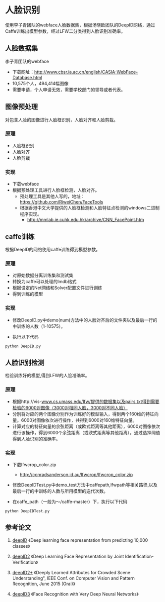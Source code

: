 # 人脸识别

使用李子青团队的webface人脸数据集，根据汤晓欧团队的DeepID网络，通过Caffe训练出模型参数，经过LFW二分类得到人脸识别准确率。

## 人脸数据集
李子青团队的webface
- 下载网址：http://www.cbsr.ia.ac.cn/english/CASIA-WebFace-Database.html
- 10,575个人，494,414幅图像
- 需要申请，个人申请无效，需要学校部门的领导或者代表。

## 图像预处理
对包含人脸的图像进行人脸框识别，人脸对齐和人脸剪裁。

### 原理
- 人脸框识别
- 人脸对齐
- 人脸剪裁

### 实现
- 下载webface
- 根据预处理工具进行人脸框检测，人脸对齐。
    - 预处理工具是其他人写的，地址：https://github.com/RiweiChen/FaceTools
    - 根据香港中文大学提供的人脸框检测和人脸特征点检测的windows二进制程序实现。
        - http://mmlab.ie.cuhk.edu.hk/archive/CNN_FacePoint.htm

## caffe训练 
根据DeepID的网络使用caffe训练得到模型参数。

### 原理
- 对原始数据分离训练集和测试集
- 转换为caffe可以处理的lmdb格式
- 根据设定的Net网络和Solver配置文件进行训练
- 得到训练的模型

### 实现

- 修改DeepID.py中demo(num)方法中的人脸对齐后的文件夹以及最后一行的中训练的人数（1-10575）。

- 执行以下代码
```
python DeepID.py
```

## 人脸识别检测
检验训练好的模型,得到LFW的人脸准确率。

### 原理
- 根据http://vis-www.cs.umass.edu/lfw/提供的数据集以及pairs.txt得到需要检验的6000对图像（3000对相同人脸，3000对不同人脸）
- 分别将对应的两个图像分别作为训练好的模型输入，得到两个160维的特征向量。6000对图像依次进行操作，共得到6000对160维特征向量。
- 计算对应的特征向量的余弦距离（或欧式距离等其他距离），6000对图像依次进行该操作，得到6000个余弦距离（或欧式距离等其他距离），通过选择阈值得到人脸识别的准确率。

### 实现

- 下载lfwcrop_color.zip
    - http://conradsanderson.id.au/lfwcrop/lfwcrop_color.zip
- 修改DeepIDTest.py中demo_test方法中caffepath,lfwpath等相关路径,以及最后一行的中训练的人数与所用模型的迭代次数。

- 在caffe_path（一般为～/caffe-master）下，执行以下代码
```
python DeepIDTest.py
```
## 参考论文

1. [deepID](http://mmlab.ie.cuhk.edu.hk/pdf/YiSun_CVPR14.pdf)
《Deep learning face representation from predicting 10,000 classes》

2. [deepID2](http://mmlab.ie.cuhk.edu.hk/pdf/YiSun_CVPR14.pdf)
《Deep Learning Face Representation by Joint Identification-Verification》
3. [deepID2+](http://www.ee.cuhk.edu.hk/~xgwang/papers/shaoKLWcvpr15.pdf)
《Deeply Learned Attributes for Crowded Scene Understanding", IEEE Conf. on Computer Vision and Pattern Recognition, June 2015 (Oral)》
4. [deepID3](http://arxiv.org/pdf/1502.00873.pdf)
《Face Recognition with Very Deep Neural Networks》
